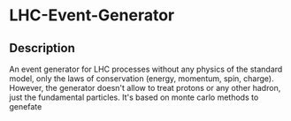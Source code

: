 # LHC-Event-Generator

## Description 

An event generator for LHC processes without any physics of the standard model, only the laws of conservation (energy, momentum, spin, charge).
However, the generator doesn't allow to treat protons or any other hadron, just the fundamental particles. It's based on monte carlo methods to genefate 
